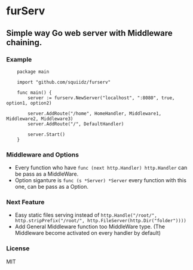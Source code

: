 furServ
=======

## Simple way Go web server with Middleware chaining.

### Example
``` 
	package main
	
	import "github.com/squiidz/furserv"
	
	func main() {
	    server := furserv.NewServer("localhost", ":8080", true, option1, option2)

	    server.AddRoute("/home", HomeHandler, Middleware1, Middleware2, Middleware3)
	    server.AddRoute("/", DefaultHandler)

	    server.Start()
	}
```

### Middleware and Options
- Every function who have ``` func (next http.Handler) http.Handler ``` can be pass as a MiddleWare.
- Option siganture is ``` func (s *Server) *Server ``` every function with this one, can be pass as a Option.

### Next Feature
- Easy static files serving instead of 
``` http.Handle("/root/", http.stripPrefix("/root/", http.FileServer(http.Dir("folder")))) ```
- Add General Middleware function too MiddleWare type. (The Middleware become activated on every handler by default)

### License
MIT
